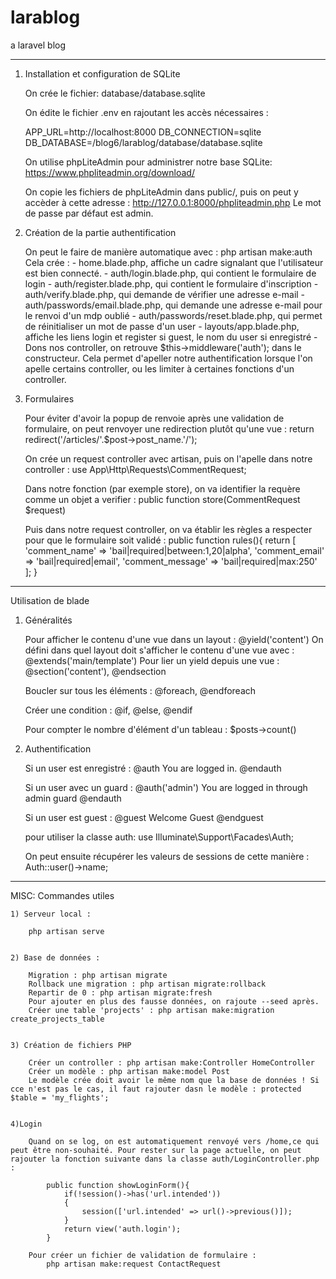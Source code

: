 # larablog
a laravel blog

--------------------------------

1) Installation et configuration de SQLite

    On crée le fichier: database/database.sqlite

    On édite le fichier .env en rajoutant les accès nécessaires :

    APP_URL=http://localhost:8000
    DB_CONNECTION=sqlite
    DB_DATABASE=/blog6/larablog/database/database.sqlite

    On utilise phpLiteAdmin pour administrer notre base SQLite:
    https://www.phpliteadmin.org/download/

    On copie les fichiers de phpLiteAdmin dans public/,
    puis on peut y accèder à cette adresse : http://127.0.0.1:8000/phpliteadmin.php
    Le mot de passe par défaut est admin.


2) Création de la partie authentification

    On peut le faire de manière automatique avec : php artisan make:auth
    Cela crée : 
        - home.blade.php, affiche un cadre signalant que l'utilisateur est bien connecté.
        - auth/login.blade.php, qui contient le formulaire de login
        - auth/register.blade.php, qui contient le formulaire d'inscription
        - auth/verify.blade.php, qui demande de vérifier une adresse e-mail
        - auth/passwords/email.blade.php, qui demande une adresse e-mail pour le renvoi d'un mdp oublié
        - auth/passwords/reset.blade.php, qui permet de réinitialiser un mot de passe d'un user
        - layouts/app.blade.php, affiche les liens login et register si guest, le nom du user si enregistré
        - Dons nos controller, on retrouve $this->middleware('auth'); dans le constructeur. Cela permet d'apeller notre authentification lorsque l'on apelle certains controller, ou les limiter à certaines fonctions d'un controller.


3) Formulaires

    Pour éviter d'avoir la popup de renvoie après une validation de formulaire, on peut renvoyer une redirection plutôt qu'une vue :
        return redirect('/articles/'.$post->post_name.'/');

    On crée un request controller avec artisan, puis on l'apelle dans notre controller :
        use App\Http\Requests\CommentRequest;

    Dans notre fonction (par exemple store), on va identifier la requère comme un objet a verifier :
        public function store(CommentRequest $request)

    Puis dans notre request controller, on va établir les règles a respecter pour que le formulaire soit validé :
        public function rules(){
            return [
                'comment_name' => 'bail|required|between:1,20|alpha',
                'comment_email' => 'bail|required|email',
                'comment_message' => 'bail|required|max:250'
            ];
        }


------------------------------------

Utilisation de blade

1) Généralités

    Pour afficher le contenu d'une vue dans un layout : @yield('content')
    On défini dans quel layout doit s'afficher le contenu d'une vue avec : @extends('main/template')
    Pour lier un yield depuis une vue : @section('content'), @endsection

    Boucler sur tous les éléments :
    @foreach, @endforeach

    Créer une condition :
    @if, @else, @endif

    Pour compter le nombre d'élément d'un tableau :
    $posts->count()


2) Authentification

    Si un user est enregistré : 
        @auth
            You are logged in.
        @endauth

    Si un user avec un guard : 
        @auth('admin')
            You are logged in through admin guard
        @endauth

    Si un user est guest :
        @guest
            Welcome Guest
        @endguest

    pour utiliser la classe auth:
        use Illuminate\Support\Facades\Auth;

    On peut ensuite récupérer les valeurs de sessions de cette manière :
        Auth::user()->name;

    
-------------------------------------

MISC: Commandes utiles

    1) Serveur local : 

        php artisan serve


    2) Base de données :

        Migration : php artisan migrate 
        Rollback une migration : php artisan migrate:rollback
        Repartir de 0 : php artisan migrate:fresh
        Pour ajouter en plus des fausse données, on rajoute --seed après.
        Créer une table 'projects' : php artisan make:migration create_projects_table


    3) Création de fichiers PHP

        Créer un controller : php artisan make:Controller HomeController
        Créer un modèle : php artisan make:model Post
        Le modèle crée doit avoir le même nom que la base de données ! Si cce n'est pas le cas, il faut rajouter dasn le modèle : protected $table = 'my_flights';


    4)Login

        Quand on se log, on est automatiquement renvoyé vers /home,ce qui peut être non-souhaité. Pour rester sur la page actuelle, on peut rajouter la fonction suivante dans la classe auth/LoginController.php :

            public function showLoginForm(){
                if(!session()->has('url.intended'))
                {
                    session(['url.intended' => url()->previous()]);
                }
                return view('auth.login');
            }

        Pour créer un fichier de validation de formulaire :
            php artisan make:request ContactRequest
